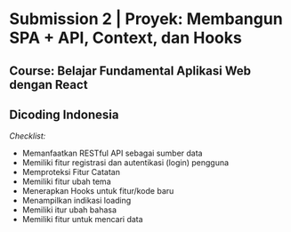 # Submission 2 | Proyek: Membangun SPA + API, Context, dan Hooks

Course: Belajar Fundamental Aplikasi Web dengan React
--
Dicoding Indonesia
--
*Checklist:*
- Memanfaatkan RESTful API sebagai sumber data
- Memiliki fitur registrasi dan autentikasi (login) pengguna
- Memproteksi Fitur Catatan
- Memiliki fitur ubah tema
- Menerapkan Hooks untuk fitur/kode baru
- Menampilkan indikasi loading
- Memiliki itur ubah bahasa
- Memiliki fitur untuk mencari data
